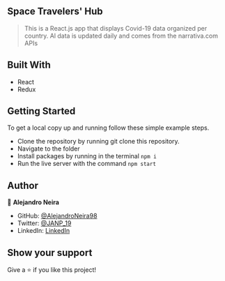 ## Space Travelers' Hub

> This is a React.js app that displays Covid-19 data organized per country. Al data is updated daily and comes from the narrativa.com APIs

## Built With

- React
- Redux

## Getting Started

To get a local copy up and running follow these simple example steps.

- Clone the repository by running git clone this repository.
- Navigate to the folder 
- Install packages by running in the terminal `npm i`
- Run the live server with the command `npm start`

## Author

👤 **Alejandro Neira**

- GitHub: [@AlejandroNeira98](https://github.com/AlejandroNeira98)
- Twitter: [@JANP_19](https://twitter.com/JANP_19)
- LinkedIn: [LinkedIn](https://www.linkedin.com/in/alejandro-neira-0b45b6226/)

## Show your support

Give a ⭐ if you like this project!
